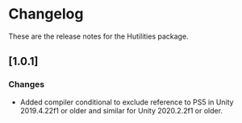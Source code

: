 # Changelog
These are the release notes for the Hutilities package.

## [1.0.1]
### Changes
- Added compiler conditional to exclude reference to PS5 in Unity 2019.4.22f1 or older and similar for Unity 2020.2.2f1 or older.